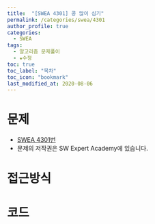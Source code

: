 ```yaml
---
title:  "[SWEA 4301] 콩 많이 심기"
permalink: /categories/swea/4301
author_profile: true
categories:
  - SWEA
tags:
  - 알고리즘 문제풀이
  - ★수정 
toc: true
toc_label: "목차"
toc_icon: "bookmark"
last_modified_at: 2020-08-06
---
```

# 문제
* [SWEA 4301번]()
* 문제의 저작권은 SW Expert Academy에 있습니다.  

# 접근방식 


# 코드
```java

```